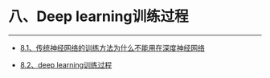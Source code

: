 # 八、Deep learning训练过程

---


* [8.1、传统神经网络的训练方法为什么不能用在深度神经网络](/details/c8.1.md)

* [8.2、deep learning训练过程](/details/c8.2.md)
